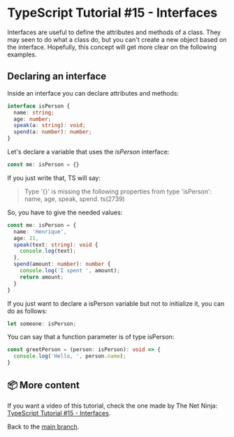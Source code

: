 # TypeScript Tutorial #15 - Interfaces
Interfaces are useful to define the attributes and methods of a class. They may seen to do what a class do, but you can't create a new object based on the interface. Hopefully, this concept will get more clear on the following examples.

## Declaring an interface
Inside an interface you can declare attributes and methods:
```ts
interface isPerson {
  name: string;
  age: number;
  speak(a: string): void;
  spend(a: number): number;
}
```
Let's declare a variable that uses the <i>isPerson</i> interface:
```ts
const me: isPerson = {}
```
If you just write that, TS will say:
>Type '{}' is missing the following properties from type 'isPerson': name, age, speak, spend. ts(2739)

So, you have to give the needed values:
```ts
const me: isPerson = {
  name: 'Henrique',
  age: 21,
  speak(text: string): void {
    console.log(text);
  },
  spend(amount: number): number {
    console.log('I spent ', amount);
    return amount;
  }
}
```
If you just want to declare a isPerson variable but not to initialize it, you can do as follows:
```ts
let someone: isPerson;
```
You can say that a function parameter is of type isPerson:
```ts
const greetPerson = (person: isPerson): void => {
  console.log('Hello, ', person.name);
}
```



## 📦 More content

If you want a video of this tutorial, check the one made by The Net Ninja: [TypeScript Tutorial #15 - Interfaces](https://www.youtube.com/watch?v=VbW6vWTaHOY&list=PL4cUxeGkcC9gUgr39Q_yD6v-bSyMwKPUI&index=15).

Back to the [main branch](https://github.com/Henrique-Peixoto/typescript-the-net-ninja).
